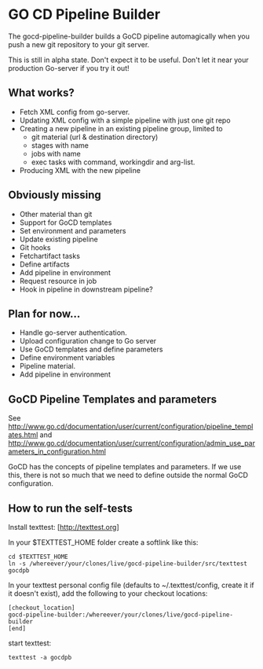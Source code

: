 GO CD Pipeline Builder
=====================

The gocd-pipeline-builder builds a GoCD pipeline automagically when you push
a new git repository to your git server.

This is still in alpha state. Don't expect it to be useful.
Don't let it near your production Go-server if you try it out!


What works?
-----------
 * Fetch XML config from go-server.
 * Updating XML config with a simple pipeline with just one git repo
 * Creating a new pipeline in an existing pipeline group, limited to
   - git material (url & destination directory)
   - stages with name
   - jobs with name
   - exec tasks with command, workingdir and arg-list.
 * Producing XML with the new pipeline


Obviously missing
-----------------
 * Other material than git
 * Support for GoCD templates
 * Set environment and parameters
 * Update existing pipeline
 * Git hooks
 * Fetchartifact tasks
 * Define artifacts
 * Add pipeline in environment
 * Request resource in job
 * Hook in pipeline in downstream pipeline?


Plan for now...
---------------
 * Handle go-server authentication.
 * Upload configuration change to Go server
 * Use GoCD templates and define parameters
 * Define environment variables
 * Pipeline material.
 * Add pipeline in environment


GoCD Pipeline Templates and parameters
--------------------------------------

See http://www.go.cd/documentation/user/current/configuration/pipeline_templates.html
and http://www.go.cd/documentation/user/current/configuration/admin_use_parameters_in_configuration.html

GoCD has the concepts of pipeline templates and parameters.
If we use this, there is not so much that we need to define
outside the normal GoCD configuration.


How to run the self-tests
-------------------------

Install texttest: [http://texttest.org]

In your $TEXTTEST_HOME folder create a softlink like this:

    cd $TEXTTEST_HOME
    ln -s /whereever/your/clones/live/gocd-pipeline-builder/src/texttest gocdpb

In your texttest personal config file (defaults to ~/.texttest/config, create
it if it doesn't exist), add the following to your checkout locations:

	[checkout_location]
	gocd-pipeline-builder:/whereever/your/clones/live/gocd-pipeline-builder
	[end]

start texttest:

    texttest -a gocdpb

